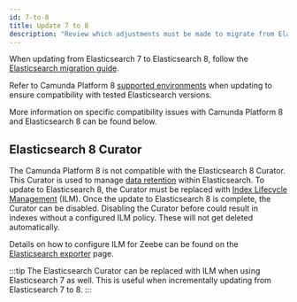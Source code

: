 ```yaml
---
id: 7-to-8
title: Update 7 to 8
description: "Review which adjustments must be made to migrate from Elasticsearch 7 to Elasticsearch 8."
---
```


When updating from Elasticsearch 7 to Elasticsearch 8, follow the [Elasticsearch migration guide](https://www.elastic.co/guide/en/elasticsearch/reference/current/breaking-changes.html).

Refer to Camunda Platform 8 [supported environments](reference/supported-environments.md) when updating to ensure compatibility with tested Elasticsearch versions.

More information on specific compatibility issues with Camunda Platform 8 and Elasticsearch 8 can be found below.

## Elasticsearch 8 Curator

The Camunda Platform 8 is not compatible with the Elasticsearch 8 Curator. This Curator is used to manage
[data retention](../../../components/concepts/data-retention.md) within Elasticsearch. To update to Elasticsearch 8,
the Curator must be replaced with
[Index Lifecycle Management](https://www.elastic.co/guide/en/elasticsearch/reference/current/index-lifecycle-management.html)
(ILM). Once the update to Elasticsearch 8 is complete, the Curator can be disabled. Disabling the Curator before could
result in indexes without a configured ILM policy. These will not get deleted automatically.

Details on how to configure ILM for Zeebe can be found on the
[Elasticsearch exporter](../../../../self-managed/zeebe-deployment/exporters/elasticsearch-exporter#retention) page.

:::tip
The Elasticsearch Curator can be replaced with ILM when using Elasticsearch 7 as well. This is useful when incrementally
updating from Elasticsearch 7 to 8.
:::

